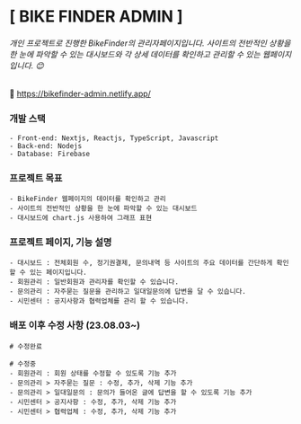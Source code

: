 
# [ BIKE FINDER ADMIN ]

###### 개인 프로젝트로 진행한 BikeFinder의 관리자페이지입니다. 사이트의 전반적인 상황을 한 눈에 파악할 수 있는 대시보드와 각 상세 데이터를 확인하고 관리할 수 있는 웹페이지입니다. 😊

🔗 https://bikefinder-admin.netlify.app/

### 개발 스택
    - Front-end: Nextjs, Reactjs, TypeScript, Javascript
    - Back-end: Nodejs
    - Database: Firebase

### 프로젝트 목표
    - BikeFinder 웹페이지의 데이터를 확인하고 관리
    - 사이트의 전반적인 상황을 한 눈에 파악할 수 있는 대시보드
    - 대시보드에 chart.js 사용하여 그래프 표현

### 프로젝트 페이지, 기능 설명
    - 대시보드 : 전체회원 수, 정기권결제, 문의내역 등 사이트의 주요 데이터를 간단하게 확인할 수 있는 페이지입니다.
    - 회원관리 : 일반회원과 관리자를 확인할 수 있습니다.
    - 문의관리 : 자주묻는 질문을 관리하고 일대일문의에 답변을 달 수 있습니다.
    - 시민센터 : 공지사항과 협력업체를 관리 할 수 있습니다.

### 배포 이후 수정 사항 (23.08.03~)
    # 수정완료

    # 수정중
    - 회원관리 : 회원 상태를 수정할 수 있도록 기능 추가
    - 문의관리 > 자주묻는 질문 : 수정, 추가, 삭제 기능 추가
    - 문의관리 > 일대일문의 : 문의가 들어온 글에 답변을 할 수 있도록 기능 추가
    - 시민센터 > 공지사항 : 수정, 추가, 삭제 기능 추가
    - 시민센터 > 협력업체 : 수정, 추가, 삭제 기능 추가

    
